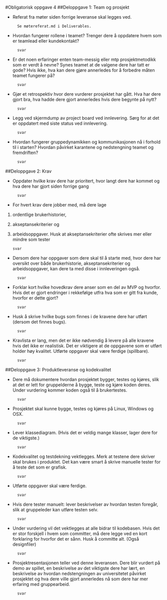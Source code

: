#Obligatorisk oppgave 4 
##Deloppgave 1: Team og prosjekt
- Referat fra møter siden forrige leveranse skal legges ved.

        Se møtereferat.md i Deliverables.

- Hvordan fungerer rollene i teamet? Trenger dere å oppdatere hvem som er teamlead eller kundekontakt?

        svar

- Er det noen erfaringer enten team-messig eller mtp prosjektmetodikk som er verdt å nevne? Synes teamet at de valgene
 dere har tatt er gode? Hvis ikke, hva kan dere gjøre annerledes for å forbedre måten teamet fungerer på?

        svar

- Gjør et retrospektiv hvor dere vurderer prosjektet har gått. Hva har dere gjort bra, hva hadde dere gjort annerledes
 hvis dere begynte på nytt?

        svar

- Legg ved skjermdump av project board ved innlevering. Sørg for at det er oppdatert med siste status ved innlevering.

        svar

- Hvordan fungerer gruppedynamikken og kommunikasjonen nå i forhold til i starten? Hvordan påvirket karantene og
 nedstengning teamet og fremdriften?

        svar
        
##Deloppgave 2: Krav
- Oppdater hvilke krav dere har prioritert, hvor langt dere har kommet og hva dere har gjort siden forrige gang

        svar

- For hvert krav dere jobber med, må dere lage
 1) ordentlige brukerhistorier,
 2) akseptansekriterier og
 3) arbeidsoppgaver. 
 Husk at akseptansekriterier ofte skrives mer eller mindre som tester

        svar

- Dersom dere har oppgaver som dere skal til å starte med, hvor dere har oversikt over både brukerhistorie,
 akseptansekriterier og arbeidsoppgaver, kan dere ta med disse i innleveringen også.

        svar

- Forklar kort hvilke hovedkrav dere anser som en del av MVP og hvorfor. Hvis det er gjort endringer i rekkefølge utfra
 hva som er gitt fra kunde, hvorfor er dette gjort?

        svar

- Husk å skrive hvilke bugs som finnes i de kravene dere har utført (dersom det finnes bugs).

        svar

- Kravlista er lang, men det er ikke nødvendig å levere på alle kravene hvis det ikke er realistisk. Det er viktigere at
 de oppgavene som er utført holder høy kvalitet. Utførte oppgaver skal være ferdige (spillbare).

        svar

##Deloppgave 3: Produktleveranse og kodekvalitet
- Dere må dokumentere hvordan prosjektet bygger, testes og kjøres, slik at det er lett for gruppelderne å bygge, teste
 og kjøre koden deres. Under vurdering kommer koden også til å brukertestes.

        svar

- Prosjektet skal kunne bygge, testes og kjøres på Linux, Windows og OSX.

        svar

- Lever klassediagram. (Hvis det er veldig mange klasser, lager dere for de viktigste.)

        svar

- Kodekvalitet og testdekning vektlegges. Merk at testene dere skriver skal brukes i produktet. Det kan være smart å
 skrive manuelle tester for å teste det som er grafisk.

        svar

- Utførte oppgaver skal være ferdige.

        svar

- Hvis dere tester manuelt: lever beskrivelser av hvordan testen foregår, slik at gruppeleder kan utføre testen selv.

        svar

- Under vurdering vil det vektlegges at alle bidrar til kodebasen. Hvis det er stor forskjell i hvem som committer, må
 dere legge ved en kort forklaring for hvorfor det er sånn. Husk å committe alt. (Også designfiler)

        svar

- Prosjektresentasjonen teller ved denne leveransen. Dere blir vurdert på demo av spillet, en beskrivelse av det
 viktigste dere har lært, en beskrivelse av hvordan nedstengningen av universitetet påvirket prosjektet og hva dere
 ville gjort annerledes nå som dere har mer erfaring med gruppearbeid.

        svar
